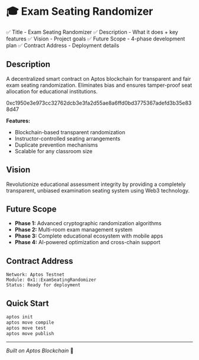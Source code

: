 # 🎓 Exam Seating Randomizer

✅ Title - Exam Seating Randomizer
✅ Description - What it does + key features
✅ Vision - Project goals
✅ Future Scope - 4-phase development plan
✅ Contract Address - Deployment details
## Description
A decentralized smart contract on Aptos blockchain for transparent and fair exam seating randomization. Eliminates bias and ensures tamper-proof seat allocation for educational institutions.

 0xc1950e3e973cc32762dcb3e3fa2d55ae8a6ffd0bd3775367adefd3b35e838d47
 
**Features:**
- Blockchain-based transparent randomization
- Instructor-controlled seating arrangements
- Duplicate prevention mechanisms
- Scalable for any classroom size

## Vision
Revolutionize educational assessment integrity by providing a completely transparent, unbiased examination seating system using Web3 technology.

## Future Scope
- **Phase 1:** Advanced cryptographic randomization algorithms
- **Phase 2:** Multi-room exam management system
- **Phase 3:** Complete educational ecosystem with mobile apps
- **Phase 4:** AI-powered optimization and cross-chain support

## Contract Address
```
Network: Aptos Testnet
Module: 0x1::ExamSeatingRandomizer
Status: Ready for deployment
```

## Quick Start
```bash
aptos init
aptos move compile
aptos move test
aptos move publish
```

---
*Built on Aptos Blockchain* 🚀
